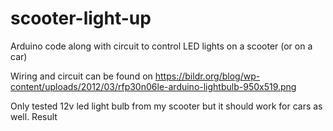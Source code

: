 # scooter-light-up
Arduino code along with circuit to control LED lights on a scooter (or on a car)

Wiring and circuit can be found on 
https://bildr.org/blog/wp-content/uploads/2012/03/rfp30n06le-arduino-lightbulb-950x519.png

Only tested 12v led light bulb from my scooter but it should work for cars as well. 
Result
